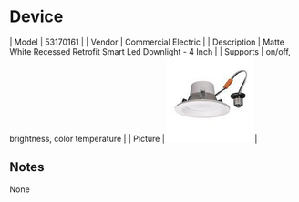 
# Device

| Model | 53170161  |
| Vendor  | Commercial Electric  |
| Description | Matte White Recessed Retrofit Smart Led Downlight - 4 Inch |
| Supports | on/off, brightness, color temperature |
| Picture | ![../images/devices/53170161.jpg](../images/devices/53170161.jpg) |

## Notes

None

